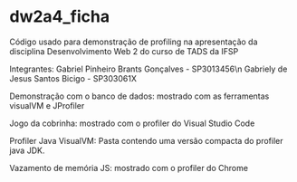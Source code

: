 # dw2a4_ficha
Código usado para demonstração de profiling na apresentação da disciplina Desenvolvimento Web 2 do curso de TADS da IFSP

Integrantes:
Gabriel Pinheiro Brants Gonçalves - SP3013456\n
Gabriely de Jesus Santos Bicigo - SP303061X

Demonstração com o banco de dados: mostrado com as ferramentas visualVM e JProfiler

Jogo da cobrinha: mostrado com o profiler do Visual Studio Code

Profiler Java VisualVM: Pasta contendo uma versão compacta do profiler java JDK.

Vazamento de memória JS: mostrado com o profiler do Chrome
